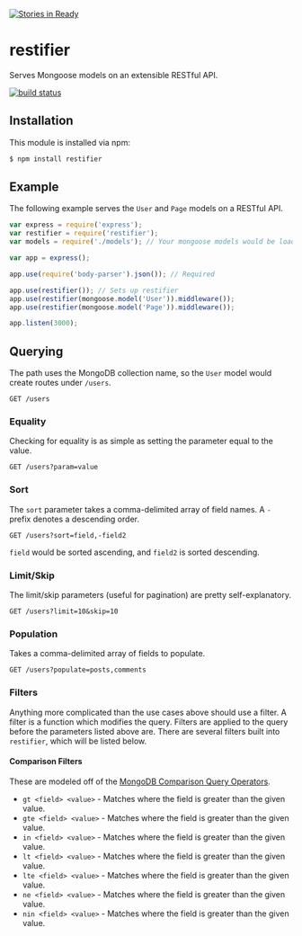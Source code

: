 [![Stories in Ready](https://badge.waffle.io/simplyianm/restifier.png?label=ready&title=Ready)](https://waffle.io/simplyianm/restifier)
# restifier

Serves Mongoose models on an extensible RESTful API.

[![build status](https://secure.travis-ci.org/simplyianm/restifier.png)](http://travis-ci.org/simplyianm/restifier)

## Installation

This module is installed via npm:

```bash
$ npm install restifier
```

## Example

The following example serves the `User` and `Page` models on a RESTful API.

```js
var express = require('express');
var restifier = require('restifier');
var models = require('./models'); // Your mongoose models would be loaded here

var app = express();

app.use(require('body-parser').json()); // Required

app.use(restifier()); // Sets up restifier
app.use(restifier(mongoose.model('User')).middleware());
app.use(restifier(mongoose.model('Page')).middleware());

app.listen(3000);
```

## Querying

The path uses the MongoDB collection name, so the `User` model would create routes under `/users`.

```
GET /users
```

### Equality

Checking for equality is as simple as setting the parameter equal to the value.

```
GET /users?param=value
```

### Sort

The `sort` parameter takes a comma-delimited array of field names. A `-` prefix denotes a descending order.

```
GET /users?sort=field,-field2
```

`field` would be sorted ascending, and `field2` is sorted descending.

### Limit/Skip

The limit/skip parameters (useful for pagination) are pretty self-explanatory.

```
GET /users?limit=10&skip=10
```

### Population

Takes a comma-delimited array of fields to populate.

```
GET /users?populate=posts,comments
```

### Filters

Anything more complicated than the use cases above should use a filter. A filter is a function which modifies the query.
Filters are applied to the query before the parameters listed above are.
There are several filters built into `restifier`, which will be listed below.

#### Comparison Filters
These are modeled off of the [MongoDB Comparison Query Operators](http://docs.mongodb.org/manual/reference/operator/query-comparison/).

* `gt <field> <value>` - Matches where the field is greater than the given value.
* `gte <field> <value>` - Matches where the field is greater than the given value.
* `in <field> <value>` - Matches where the field is greater than the given value.
* `lt <field> <value>` - Matches where the field is greater than the given value.
* `lte <field> <value>` - Matches where the field is greater than the given value.
* `ne <field> <value>` - Matches where the field is greater than the given value.
* `nin <field> <value>` - Matches where the field is greater than the given value.

